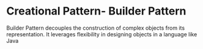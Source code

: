 # Creational Pattern- Builder Pattern
Builder Pattern decouples the construction of complex objects from its representation.
It leverages flexibility in designing objects in a language like Java
